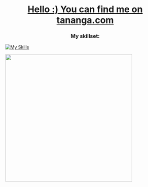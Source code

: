<h1 align="center"> <a href="https://www.tananga.com/" 
           target="_blank"> Hello :)  You can find me on tananga.com 
        </a></h1>

<h3 align="center">My skillset:</h3>

[![My Skills](https://skillicons.dev/icons?i=dart,flutter,supabase,swift,ts,postgres,github,githubactions,postman)](https://skillicons.dev)

<img src="https://github.com/Anmol-Baranwal/Cool-GIFs-For-GitHub/assets/74038190/5f6597b4-ff7c-4415-9272-d95759df842f" width="400">
<br><br>
